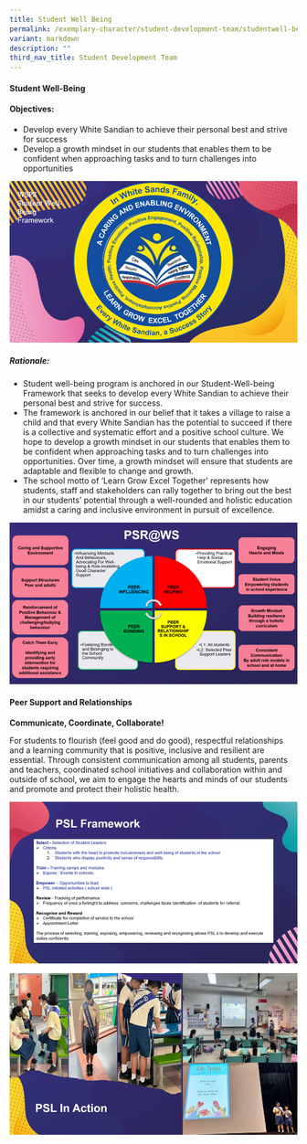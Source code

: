 ```yaml
---
title: Student Well Being
permalink: /exemplary-character/student-development-team/studentwell-being/
variant: markdown
description: ""
third_nav_title: Student Development Team
---
```

#### **Student Well-Being** <br>

#### **Objectives:**

* Develop every White Sandian to achieve their personal best and strive for success<br>
*	Develop a growth mindset in our students that enables them to be confident when approaching tasks and to turn challenges into opportunities

![](/images/wellbeing_1.png)


##### **Rationale:**

*  Student well-being program is anchored in our Student-Well-being Framework that seeks to develop every White Sandian to achieve their personal best and strive  for  success. <br>
* The framework is anchored in our belief that it takes a village to raise a child and that every White Sandian has the potential to succeed if there is a collective and systematic effort and a positive school culture. We hope to develop a growth mindset in our students that enables them to be confident when approaching tasks and to turn challenges into opportunities.  Over time, a growth mindset will ensure that students are adaptable and flexible to change and growth.<br>
* The school motto of  ‘Learn  Grow  Excel  Together’  represents  how  students,  staff  and  stakeholders  can  rally together  to  bring  out  the  best  in  our  students’  potential  through  a  well-rounded  and  holistic  education  amidst  a caring and inclusive environment in pursuit of excellence.

![](/images/wellbeing_2.png)

#### **Peer Support and Relationships**

**Communicate, Coordinate, Collaborate!**

For students to flourish (feel good and do good), respectful relationships and a learning community that is positive, inclusive and resilient are essential.  Through consistent communication among all students, parents and teachers, coordinated school initiatives and collaboration within and outside of school, we aim to engage the hearts and minds of our students and promote and protect their holistic health.

![](/images/wellbeing_3.png)

![](/images/wellbeing_4.png)
